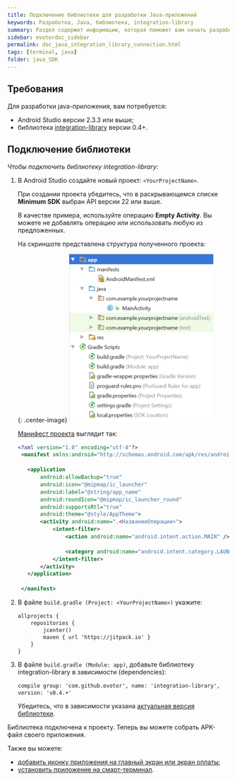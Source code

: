 ```yaml
---
title: Подключение библиотеки для разработки Java-приложений
keywords: Разработка, Java, библиотека, integration-library
summary: Раздел содержит информацию, которая поможет вам начать разработку java-приложения с нуля. Вы узнаете как собрать APK-файл своей программы, который потребуется для установки на смарт-терминал.
sidebar: evotordoc_sidebar
permalink: doc_java_integration_library_connection.html
tags: [terminal, java]
folder: java_SDK
---
```


## Требования

Для разработки java-приложения, вам потребуется:

* Android Studio версии 2.3.3 или выше;
* библиотека [integration-library](https://github.com/evotor/integration-library) версии 0.4+.

## Подключение библиотеки

*Чтобы подключить библиотеку integration-library:*

1. В Android Studio создайте новый проект: `<YourProjectName>`.

    При создании проекта убедитесь, что в раскрывающемся списке **Minimum SDK** выбран API версии 22 или выше.

    В качестве примера, используйте операцию **Empty Activity**. Вы можете не добавлять операцию или использовать любую из предложенных.

    На скриншоте представлена структура полученного проекта:

    {: .center-image}
    ![](./images/project_sctructure.png "Структура проекта <YourProjectName>")

    [Манифест проекта](/doc_js_app_manifest.html) выглядит так:

   ```xml
   <?xml version="1.0" encoding="utf-8"?>
    <manifest xmlns:android="http://schemas.android.com/apk/res/android" package="com.example.<yourprojectname>">

      <application
          android:allowBackup="true"
          android:icon="@mipmap/ic_launcher"
          android:label="@string/app_name"
          android:roundIcon="@mipmap/ic_launcher_round"
          android:supportsRtl="true"
          android:theme="@style/AppTheme">
          <activity android:name=".<НазваниеОперации>">
              <intent-filter>
                  <action android:name="android.intent.action.MAIN" />

                  <category android:name="android.intent.category.LAUNCHER" />
              </intent-filter>
          </activity>
      </application>

    </manifest>
   ```

2. В файле `build.gradle (Project: <YourProjectName>)` укажите:

   ```
   allprojects {
       repositories {
           jcenter()
           maven { url 'https://jitpack.io' }
       }
   }
   ```

3. В файле `build.gradle (Module: app)`, добавьте библиотеку integration-library в зависимости (dependencies):

   ```
   compile group: 'com.github.evotor', name: 'integration-library', version: 'v0.4.+'
   ```

    Убедитесь, что в зависимости указана [актуальная версия библиотеки](https://github.com/evotor/integration-library/).


Библиотека подключена к проекту. Теперь вы можете собрать APK-файл своего приложения.

Также вы можете:

* [добавить иконку приложения на главный экран или экран оплаты](doc_java_app_icon.html);
* [установить приложение на смарт-терминал](./doc_app_installation.html).

<!-- {% include note.html content="Манифест должен содержать элемент \<meta-data/\> с информацией об идентификаторе приложения (см. раздел [\"Манифест приложения\"](./doc_js_app_manifest.html))." %} -->
